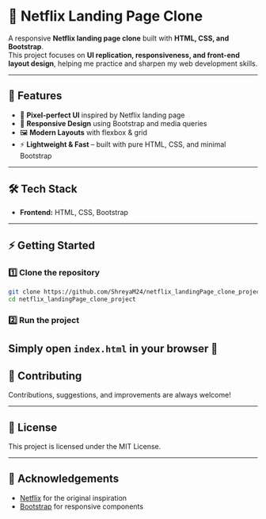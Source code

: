 # 🎥 Netflix Landing Page Clone

A responsive **Netflix landing page clone** built with **HTML, CSS, and Bootstrap**.  
This project focuses on **UI replication, responsiveness, and front-end layout design**, helping me practice and sharpen my web development skills.  

---

## 🚀 Features
- 🎨 **Pixel-perfect UI** inspired by Netflix landing page  
- 📱 **Responsive Design** using Bootstrap and media queries  
- 🖼 **Modern Layouts** with flexbox & grid  
- ⚡ **Lightweight & Fast** – built with pure HTML, CSS, and minimal Bootstrap  

---

## 🛠 Tech Stack
- **Frontend:** HTML, CSS, Bootstrap  

---

## ⚡ Getting Started

### 1️⃣ Clone the repository
```bash
git clone https://github.com/ShreyaM24/netflix_landingPage_clone_project.git
cd netflix_landingPage_clone_project
````

### 2️⃣ Run the project

Simply open `index.html` in your browser 🎉
---

## 🤝 Contributing

Contributions, suggestions, and improvements are always welcome!

---

## 📜 License

This project is licensed under the MIT License.

---

## 🙌 Acknowledgements

* [Netflix](https://www.netflix.com/) for the original inspiration
* [Bootstrap](https://getbootstrap.com/) for responsive components

 
